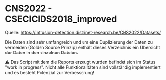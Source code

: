 # CNS2022 - CSECICIDS2018_improved

Quelle: https://intrusion-detection.distrinet-research.be/CNS2022/Datasets/

Die Daten sind sehr umfangreich und um eine Duplizierung der Daten zu vermeiden (Golden Source Prinzip) enthält dieses Verzeichnis ein Übersicht der Daten in den einzelnen Dateien.


⚠️  Das Script mit dem die Reports erzeugt wurden befindet sich im Status "work in progress". Nicht alle Funktionalitäten sind vollständig implementiert und es besteht Potenzial zur Verbesserung!
